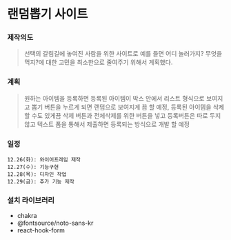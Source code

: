 # 랜덤뽑기 사이트

### 제작의도

> 선택의 갈림길에 놓여진 사람을 위한 사이트로 예를 들면 어디 놀러가지? 무엇을 먹지?에 대한 고민을 최소한으로 줄여주기 위해서 계획했다.

### 계획

> 원하는 아이템을 등록하면 등록된 아이템이 박스 안에서 리스트 형식으로 보여지고 뽑기 버튼을 누르게 되면 랜덤으로 보여지게 끔 할 예정, 등록된 아이템을 삭제 할 수도 있게끔 삭제 버튼과 전체삭제를 위한 버튼을 넣고 등록버튼은 따로 두지 않고 텍스트 폼을 통해서 제출하면 등록되는 방식으로 개발 할 예정

### 일정

    12.26(화): 와이어프레임 제작
    12.27(수): 기능구현
    12.28(목): 디자인 작업
    12.29(금): 추가 기능 제작

### 설치 라이브러리

- chakra
- @fontsource/noto-sans-kr
- react-hook-form
